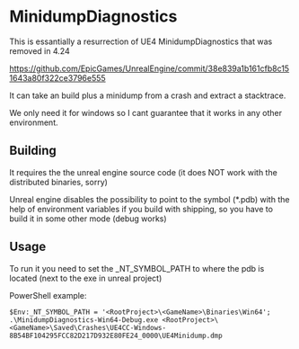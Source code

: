 # MinidumpDiagnostics

This is essantially a resurrection of UE4 MinidumpDiagnostics that was removed in 4.24

https://github.com/EpicGames/UnrealEngine/commit/38e839a1b161cfb8c151643a80f322ce3796e555

It can take an build plus a minidump from a crash and extract a stacktrace. 

We only need it for windows so I cant guarantee that it works in any other environment.

## Building

It requires the the unreal engine source code (it does NOT work with the distributed binaries, sorry)

Unreal engine disables the possibility to point to the symbol (\*.pdb) with the help of environment variables
if you build with shipping, so you have to build it in some other mode (debug works)

## Usage

To run it you need to set the \_NT\_SYMBOL_PATH to where the pdb is located (next to the exe in unreal project)

PowerShell example:

	$Env:_NT_SYMBOL_PATH = '<RootProject>\<GameName>\Binaries\Win64'; .\MinidumpDiagnostics-Win64-Debug.exe <RootProject>\<GameName>\Saved\Crashes\UE4CC-Windows-8B54BF104295FCC82D217D932E80FE24_0000\UE4Minidump.dmp

